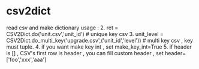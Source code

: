 # csv2dict

read csv and make dictionary
usage :
2. ret = CSV2Dict.do('unit.csv','unit_id')  # unique key csv
3. unit_level = CSV2Dict.do_multi_key('upgrade.csv',('unit_id','level')) # multi key csv , key must tuple. 
4. if you want make key int , set make_key_int=True
5. if header is [] , CSV's first row is header , you can fill custom header , set header=['foo','xxx','aaa']  
